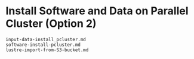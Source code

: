 # Install Software and Data on Parallel Cluster (Option 2)

```{toctree}
input-data-install_pcluster.md
software-install-pcluster.md
lustre-import-from-S3-bucket.md 
